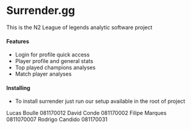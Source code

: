 # Surrender.gg

This is the N2 League of legends analytic software project
#### Features
- Login for profile quick access
- Player profile and general stats
- Top played champions analyses
- Match player analyses
#### Installing
 - To install surrender just run our setup available in the root of project  
 
Lucas Boulle 081170012
David Conde 081170002
Filipe Marques 0811070007
Rodrigo Candido 081170031
